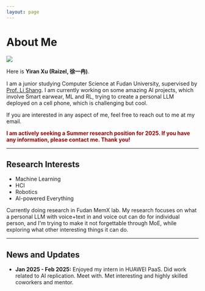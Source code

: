 ```yaml
---
layout: page
---
```


# About Me


<img src="https://github.com/user-attachments/assets/7603552c-c383-4894-99bc-f47011e6f970" class="floatpic">

Here is **Yiran Xu (Raizel, 徐一冉)**.<br>

I am a  junior studying Computer Science at Fudan University, supervised by [Prof. Li Shang](https://cscw.fudan.edu.cn/lishang/list.htm). I am currently working on some amazing AI projects, which involve Smart earwear, ML and RL, trying to create a personal LLM deployed on a cell phone, which is challenging but cool.<br>

If you are interested in any aspect of me, feel free to reach out to me at my email.

**<font color="#990000">I am actively seeking a Summer research position for 2025. If you have any information, please contact me. Thank you!</font>**

---

## Research Interests

- Machine Learning
- HCI
- Robotics
- AI-powered Everything

Currently doing research in Fudan MemX lab. My research focuses on what a personal LLM with voice+text in and voice out can do for individual person, and I'm trying to make it not forgettable through MoE, while exploring what other interesting things it can do.

---

## News and Updates

- **Jan 2025 - Feb 2025:** Enjoyed my intern in HUAWEI PaaS. Did work related to AI replication. Meet with. Met interesting and highly skilled coworkers and mentor.


